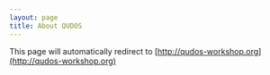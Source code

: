 ```yaml
---
layout: page
title: About QUDOS
---
```


<html>
	<head>
		<meta http-equiv="refresh" content="0; url=http://qudos-workshop.org/">
	</head>
</html>

This page will automatically redirect to [http://qudos-workshop.org](http://qudos-workshop.org)
